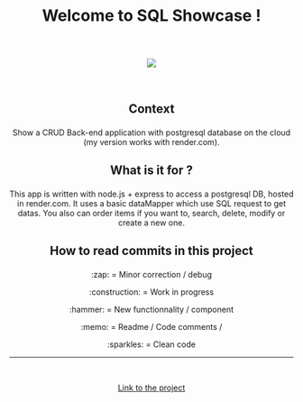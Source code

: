 # <p align="center">Welcome to SQL Showcase !</p>

<br />
<p align=center ><img src="https://github.com/Joliwood/sql-showcase/blob/main/docs/sql-showcase.gif?raw=true" /></p>
<br />

## <p align="center">Context</p>

<p align="center">Show a CRUD Back-end application with postgresql database on the cloud (my version works with render.com).</p>

## <p align="center">What is it for ?</p>

<p align="center">This app is written with node.js + express to access a postgresql DB, hosted in render.com. It uses a basic dataMapper which use SQL request to get datas. You also can order items if you want to, search, delete, modify or create a new one.</p>

## <p align="center">How to read commits in this project

<p align="center">:zap: = Minor correction / debug
<p align="center">:construction: = Work in progress
<p align="center">:hammer: = New functionnality / component
<p align="center">:memo: = Readme / Code comments / 
<p align="center">:sparkles: = Clean code

<br />
<hr>
<br />

<p align="center"><a href="https://sql-showcase.onrender.com/" target="blank">Link to the project</a></p>
